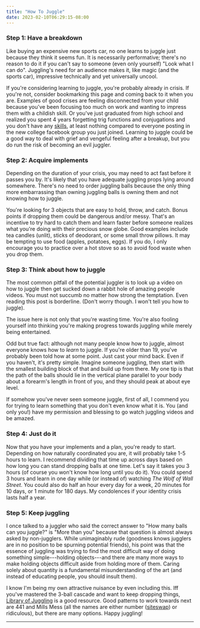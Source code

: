 ```yaml
---
title: "How To Juggle"
date: 2023-02-10T06:29:15-08:00
---
```


### Step 1: Have a breakdown
Like buying an expensive new sports car, no one learns to juggle just because they think it seems fun.
It is necessarily performative; there's no reason to do it if you can't say to someone (even only yourself) "Look what I can do".
Juggling's need for an audience makes it, like magic (and the sports car), impressive technically and yet universally uncool.

If you're considering learning to juggle, you're probably already in crisis.
If you're not, consider bookmarking this page and coming back to it when you are.
Examples of good crises are feeling disconnected from your child because you've been focusing too much on work and wanting to impress them with a childish skill.
Or you've just graduated from high school and realized you spent 4 years forgetting trig functions and conjugations and you don't have any [skills](https://www.youtube.com/watch?v=XsiiIa6bs9I), at least nothing compared to everyone posting in the new college facebook group you just joined.
Learning to juggle could be a good way to deal with grief and vengeful feeling after a breakup, but you do run the risk of becoming an evil juggler.

### Step 2: Acquire implements
Depending on the duration of your crisis, you may need to act fast before it passes you by.
It's likely that you have adequate juggling props lying around somewhere.
There's no need to order juggling balls because the only thing more embarrassing than owning juggling balls is owning them and not knowing how to juggle.

You're looking for 3 objects that are easy to hold, throw, and catch.
Bonus points if dropping them could be dangerous and/or messy.
That's an incentive to try hard to catch them and learn faster before someone realizes what you're doing with their precious snow globe.
Good examples include tea candles (unlit), sticks of deodorant, or some small throw pillows.
It may be tempting to use food (apples, potatoes, eggs).
If you do, I only encourage you to practice over a hot stove so as to avoid food waste when you drop them.

### Step 3: Think about how to juggle
The most common pitfall of the potential juggler is to look up a video on how to juggle then get sucked down a rabbit hole of amazing people videos.
You must not succumb no matter how strong the temptation.
Even reading this post is borderline.
(Don't worry though. I won't tell you how to juggle).

The issue here is not only that you're wasting time.
You're also fooling yourself into thinking you're making progress towards juggling while merely being entertained.

Odd but true fact: although not many people know how to juggle, almost everyone knows how to *learn* to juggle.
If you're older than 19, you've probably been told how at some point.
Just cast your mind back.
Even if you haven't, it's pretty simple.
Imagine someone juggling, then start with the smallest building block of that and build up from there.
My one tip is that the path of the balls should lie in the vertical plane parallel to your body about a forearm's length in front of you, and they should peak at about eye level.

If somehow you've never seen someone juggle, first of all, I commend you for trying to learn something that you don't even know what it is.
You (and only you!) have my permission and blessing to go watch juggling videos and be amazed.

### Step 4: Just do it
Now that you have your implements and a plan, you're ready to start.
Depending on how naturally coordinated you are, it will probably take 1-5 hours to learn.
I recommend dividing that time up across days based on how long you can stand dropping balls at one time.
Let's say it takes you 3 hours (of course you won't know how long until you do it).
You could spend 3 hours and learn in one day while (or instead of) watching *The Wolf of Wall Street*.
You could also do half an hour every day for a week, 20 minutes for 10 days, or 1 minute for 180 days.
My condolences if your identity crisis lasts half a year.

### Step 5: Keep juggling
I once talked to a juggler who said the correct answer to "How many balls can you juggle?" is "More than you" because that question is almost always asked by non-jugglers.
While unimaginably rude (goodness knows jugglers are in no position to be spurning potential friends), his point was that the essence of juggling was trying to find the most difficult way of doing something simple---holding objects---and there are many more ways to make holding objects difficult aside from holding more of them.
Caring solely about quantity is a fundamental misunderstanding of the art (and instead of educating people, you should insult them).

I know I'm being my own attractive nuisance by even including this.
Iff you've mastered the 3-ball cascade and want to keep dropping things, [Library of Juggling](https://www.libraryofjuggling.com/) is a good resource.
Good patterns to work towards next are 441 and Mills Mess (all the names are either number ([siteswap](https://en.wikipedia.org/wiki/Siteswap)) or ridiculous), but there are many options. Happy juggling!

---
